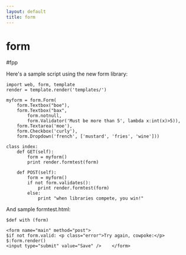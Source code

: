 ```yaml
---
layout: default
title: form
---
```


# form

#fpp

Here's a sample script using the new form library:

    import web, form, template
    render = template.render('templates/')

    myform = form.Form( 
        form.Textbox("boe"), 
        form.Textbox("bax", 
            form.notnull, 
            form.Validator('Must be more than 5', lambda x:int(x)>5)), 
        form.Textarea('moe'), 
        form.Checkbox('curly'), 
        form.Dropdown('french', ['mustard', 'fries', 'wine'])) 

    class index: 
        def GET(self): 
            form = myform() 
            print render.formtest(form)

        def POST(self): 
            form = myform() 
            if not form.validates():
                print render.formtest(form)
            else:
                print "when libraries compete, you win!"
And sample formtest.html: 

    $def with (form)

    <form name="main" method="post"> 
    $if not form.valid: <p class="error">Try again, cowpoke:</p>
    $:form.render()
    <input type="submit" value="Save" />    </form>